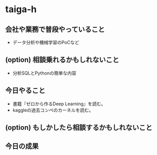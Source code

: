 # taiga-h

## 会社や業務で普段やっていること
 - データ分析や機械学習のPoCなど

## (option) 相談乗れるかもしれないこと
 - 分析SQLとPythonの簡単な内容

## 今日やること
 - 書籍『ゼロから作るDeep Learning』を読む。
 - kaggleの過去コンペのカーネルを読む。

## (option) もしかしたら相談するかもしれないこと

## 今日の成果
